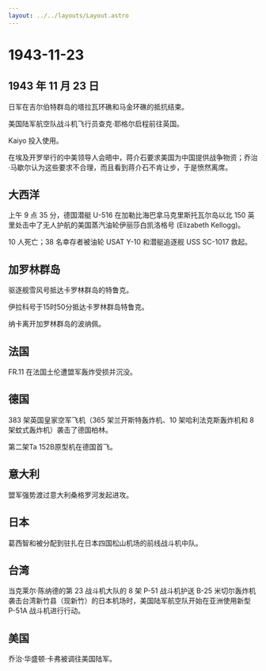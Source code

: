 ```yaml
---
layout: ../../layouts/Layout.astro
---
```


# 1943-11-23

## 1943 年 11 月 23 日

日军在吉尔伯特群岛的塔拉瓦环礁和马金环礁的抵抗结束。

美国陆军航空队战斗机飞行员查克·耶格尔启程前往英国。

Kaiyo 投入使用。

在埃及开罗举行的中美领导人会晤中，蒋介石要求美国为中国提供战争物资；乔治·马歇尔认为这些要求不合理，而且看到蒋介石不肯让步，于是愤然离席。

## 大西洋

上午 9 点 35 分，德国潜艇 U-516 在加勒比海巴拿马克里斯托瓦尔岛以北 150
英里处击中了无人护航的美国蒸汽油轮伊丽莎白凯洛格号 (Elizabeth Kellogg)。

10 人死亡；38 名幸存者被油轮 USAT Y-10 和潜艇追逐舰 USS SC-1017 救起。

## 加罗林群岛

驱逐舰雪风号抵达卡罗林群岛的特鲁克。

伊拉科号于15时50分抵达卡罗林群岛特鲁克。

纳卡离开加罗林群岛的波纳佩。

## 法国

FR.11 在法国土伦遭盟军轰炸受损并沉没。

## 德国

383 架英国皇家空军飞机（365 架兰开斯特轰炸机、10 架哈利法克斯轰炸机和 8
架蚊式轰炸机）袭击了德国柏林。

第二架Ta 152B原型机在德国首飞。

## 意大利

盟军强势渡过意大利桑格罗河发起进攻。

## 日本

葛西智和被分配到驻扎在日本四国松山机场的前线战斗机中队。

## 台湾

当克莱尔·陈纳德的第 23 战斗机大队的 8 架 P-51 战斗机护送 B-25
米切尔轰炸机袭击台湾新竹县（现新竹）的日本机场时，美国陆军航空队开始在亚洲使用新型
P-51A 战斗机进行行动。

## 美国

乔治·华盛顿·卡弗被调往美国陆军。